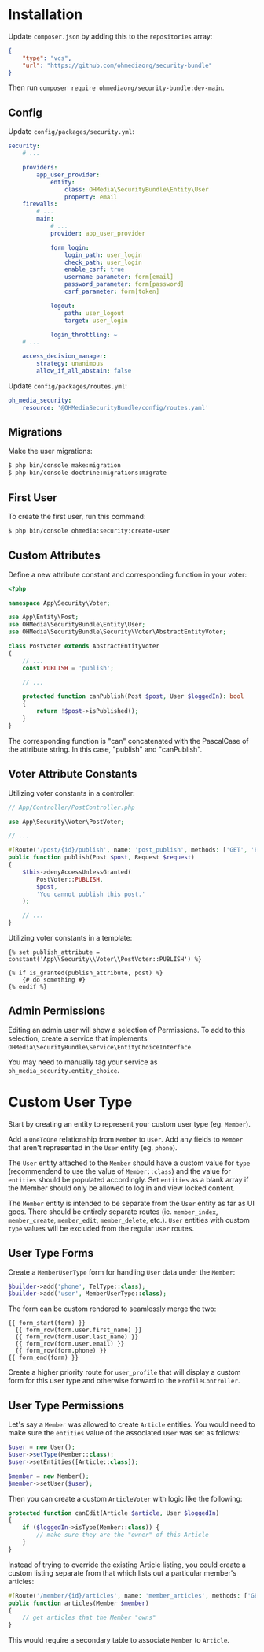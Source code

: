 # Installation

Update `composer.json` by adding this to the `repositories` array:

```json
{
    "type": "vcs",
    "url": "https://github.com/ohmediaorg/security-bundle"
}
```

Then run `composer require ohmediaorg/security-bundle:dev-main`.

## Config

Update `config/packages/security.yml`:

```yaml
security:
    # ...

    providers:
        app_user_provider:
            entity:
                class: OHMedia\SecurityBundle\Entity\User
                property: email
    firewalls:
        # ...
        main:
            # ...
            provider: app_user_provider

            form_login:
                login_path: user_login
                check_path: user_login
                enable_csrf: true
                username_parameter: form[email]
                password_parameter: form[password]
                csrf_parameter: form[token]

            logout:
                path: user_logout
                target: user_login

            login_throttling: ~
    # ...

    access_decision_manager:
        strategy: unanimous
        allow_if_all_abstain: false
```

Update `config/packages/routes.yml`:

```yaml
oh_media_security:
    resource: '@OHMediaSecurityBundle/config/routes.yaml'
```

## Migrations

Make the user migrations:

```bash
$ php bin/console make:migration
$ php bin/console doctrine:migrations:migrate
```

## First User

To create the first user, run this command:

```bash
$ php bin/console ohmedia:security:create-user
```

## Custom Attributes

Define a new attribute constant and corresponding function in your voter:

```php
<?php

namespace App\Security\Voter;

use App\Entity\Post;
use OHMedia\SecurityBundle\Entity\User;
use OHMedia\SecurityBundle\Security\Voter\AbstractEntityVoter;

class PostVoter extends AbstractEntityVoter
{
    // ...
    const PUBLISH = 'publish';

    // ...

    protected function canPublish(Post $post, User $loggedIn): bool
    {
        return !$post->isPublished();
    }
}
```

The corresponding function is "can" concatenated with the PascalCase of the
attribute string. In this case, "publish" and "canPublish".

## Voter Attribute Constants

Utilizing voter constants in a controller:

```php
// App/Controller/PostController.php

use App\Security\Voter\PostVoter;

// ...

#[Route('/post/{id}/publish', name: 'post_publish', methods: ['GET', 'POST'])]
public function publish(Post $post, Request $request)
{
    $this->denyAccessUnlessGranted(
        PostVoter::PUBLISH,
        $post,
        'You cannot publish this post.'
    );

    // ...
}
```

Utilizing voter constants in a template:

```twig
{% set publish_attribute = constant('App\\Security\\Voter\\PostVoter::PUBLISH') %}

{% if is_granted(publish_attribute, post) %}
    {# do something #}
{% endif %}
```

## Admin Permissions

Editing an admin user will show a selection of Permissions. To add to this
selection, create a service that implements `OHMedia\SecurityBundle\Service\EntityChoiceInterface`.

You may need to manually tag your service as `oh_media_security.entity_choice`.

# Custom User Type

Start by creating an entity to represent your custom user type (eg. `Member`).

Add a `OneToOne` relationship from `Member` to `User`. Add any fields to `Member`
that aren't represented in the `User` entity (eg. `phone`).

The `User` entity attached to the `Member` should have a custom value for `type`
(recommendend to use the value of `Member::class`) and the value for `entities`
should be populated accordingly. Set `entities` as a blank array if the Member
should only be allowed to log in and view locked content.

The `Member` entity is intended to be separate from the `User` entity as far as
UI goes. There should be entirely separate routes (ie. `member_index`,
`member_create`, `member_edit`, `member_delete`, etc.). `User` entities with
custom `type` values will be excluded from the regular `User` routes.

## User Type Forms

Create a `MemberUserType` form for handling `User` data under the `Member`:

```php
$builder->add('phone', TelType::class);
$builder->add('user', MemberUserType::class);
```

The form can be custom rendered to seamlessly merge the two:

```twig
{{ form_start(form) }}
  {{ form_row(form.user.first_name) }}
  {{ form_row(form.user.last_name) }}
  {{ form_row(form.user.email) }}
  {{ form_row(form.phone) }}
{{ form_end(form) }}
```

Create a higher priority route for `user_profile` that will display a custom
form for this user type and otherwise forward to the `ProfileController`.

## User Type Permissions

Let's say a `Member` was allowed to create `Article` entities. You would need to
make sure the `entities` value of the associated `User` was set as follows:

```php
$user = new User();
$user->setType(Member::class);
$user->setEntities([Article::class]);

$member = new Member();
$member->setUser($user);
```

Then you can create a custom `ArticleVoter` with logic like the following:

```php
protected function canEdit(Article $article, User $loggedIn)
{
    if ($loggedIn->isType(Member::class)) {
        // make sure they are the "owner" of this Article
    }
}
```

Instead of trying to override the existing Article listing, you could create a
custom listing separate from that which lists out a particular member's articles:

```php
#[Route('/member/{id}/articles', name: 'member_articles', methods: ['GET'])]
public function articles(Member $member)
{
    // get articles that the Member "owns"
}
```

This would require a secondary table to associate `Member` to `Article`.

